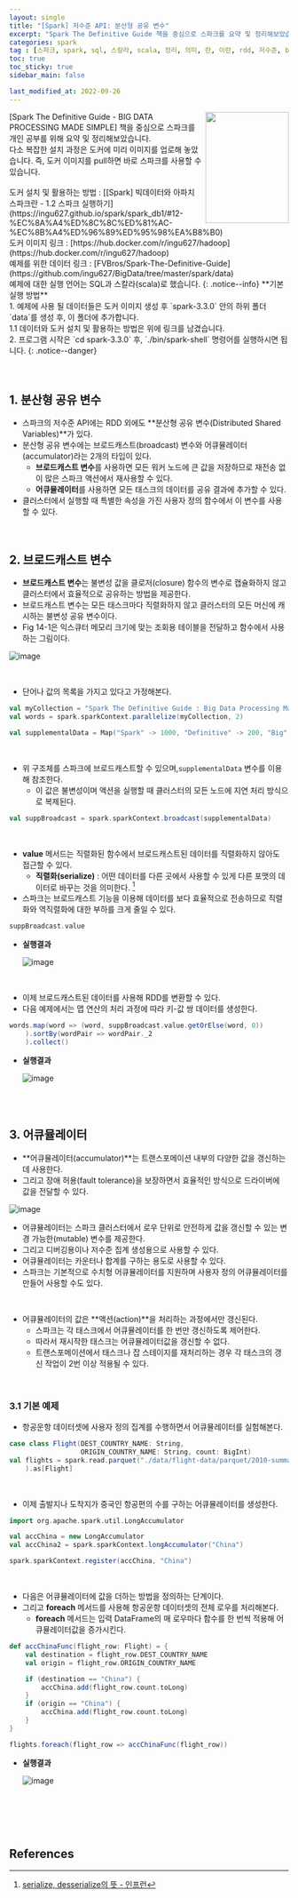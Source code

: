 ```yaml
---
layout: single
title: "[Spark] 저수준 API: 분산형 공유 변수"
excerpt: "Spark The Definitive Guide 책을 중심으로 스파크를 요약 및 정리해보았습니다. spark 예제를 통해 분산형 공유 변수에 대해 알아봅니다."
categories: spark
tag : [스파크, spark, sql, 스칼라, scala, 정리, 의미, 란, 이란, rdd, 저수준, broadcast, accumulator, 분산형 공유 변수]
toc: true
toc_sticky: true
sidebar_main: false

last_modified_at: 2022-09-26
---
```


<img align='right' width='150' height='200' src='https://user-images.githubusercontent.com/78655692/186088421-fe905f9e-d40f-43b2-ac6e-094e9c342473.png'>
[Spark The Definitive Guide - BIG DATA PROCESSING MADE SIMPLE] 책을 중심으로 스파크를 개인 공부를 위해 요약 및 정리해보았습니다. <br> 다소 복잡한 설치 과정은 도커에 미리 이미지를 업로해 놓았습니다. 즉, 도커 이미지를 pull하면 바로 스파크를 사용할 수 있습니다. <br><br> 도커 설치 및 활용하는 방법 : [[Spark] 빅데이터와 아파치 스파크란 - 1.2 스파크 실행하기](https://ingu627.github.io/spark/spark_db1/#12-%EC%8A%A4%ED%8C%8C%ED%81%AC-%EC%8B%A4%ED%96%89%ED%95%98%EA%B8%B0) <br> 도커 이미지 링크 : [https://hub.docker.com/r/ingu627/hadoop](https://hub.docker.com/r/ingu627/hadoop) <br> 예제를 위한 데이터 링크 : [FVBros/Spark-The-Definitive-Guide](https://github.com/ingu627/BigData/tree/master/spark/data) <br> 예제에 대한 실행 언어는 SQL과 스칼라(scala)로 했습니다.
{: .notice--info}
**기본 실행 방법** <br> 1. 예제에 사용 될 데이터들은 도커 이미지 생성 후 `spark-3.3.0` 안의 하위 폴더 `data`를 생성 후, 이 폴더에 추가합니다. <br> 1.1 데이터와 도커 설치 및 활용하는 방법은 위에 링크를 남겼습니다. <br> 2. 프로그램 시작은 `cd spark-3.3.0` 후, `./bin/spark-shell` 명령어를 실행하시면 됩니다.
{: .notice--danger}

<br>
<br>
<br>

## 1. 분산형 공유 변수

- 스파크의 저수준 API에는 RDD 외에도 **분산형 공유 변수(Distributed Shared Variables)**가 있다.
- 분산형 공유 변수에는 브로드캐스트(broadcast) 변수와 어큐뮬레이터(accumulator)라는 2개의 타입이 있다.
  - **브로드캐스트 변수**를 사용하면 모든 워커 노드에 큰 값을 저장하므로 재전송 없이 많은 스파크 액션에서 재사용할 수 있다.
  - **어큐뮬레이터**를 사용하면 모든 태스크의 데이터를 공유 결과에 추가할 수 있다.
- 클러스터에서 실행할 때 특별한 속성을 가진 사용자 정의 함수에서 이 변수를 사용할 수 있다.

<br>

## 2. 브로드캐스트 변수

- **브로드캐스트 변수**는 불변성 값을 클로저(closure) 함수의 변수로 캡슐화하지 않고 클러스터에서 효율적으로 공유하는 방법을 제공한다.
- 브로드캐스트 변수는 모든 태스크마다 직렬화하지 않고 클러스터의 모든 머신에 캐시하는 불변성 공유 변수이다.
- Fig 14-1은 익스큐터 메모리 크기에 맞는 조회용 테이블을 전달하고 함수에서 사용하는 그림이다.

![image](https://user-images.githubusercontent.com/78655692/192189833-4316dfcb-4454-4732-b28e-b83c3c898cb6.png)

<br>

- 단어나 값의 목록을 가지고 있다고 가정해본다.

```scala
val myCollection = "Spark The Definitive Guide : Big Data Processing Made Simple".split(" ")
val words = spark.sparkContext.parallelize(myCollection, 2)

val supplementalData = Map("Spark" -> 1000, "Definitive" -> 200, "Big" -> -300, "Simple" -> 100)
```

<br>

- 위 구조체를 스파크에 브로드캐스트할 수 있으며,`supplementalData` 변수를 이용해 참조한다.
  - 이 값은 불변성이며 액션을 실행할 때 클러스터의 모든 노드에 지연 처리 방식으로 복제된다.

```scala
val suppBroadcast = spark.sparkContext.broadcast(supplementalData)
```

<br>

- **value** 메서드는 직렬화된 함수에서 브로드캐스트된 데이터를 직렬화하지 않아도 접근할 수 있다.
  - **직렬화(serialize)** : 어떤 데이터를 다른 곳에서 사용할 수 있게 다른 포맷의 데이터로 바꾸는 것을 의미한다. [^1]
- 스파크는 브로드캐스트 기능을 이용해 데이터를 보다 효율적으로 전송하므로 직렬화와 역직렬화에 대한 부하를 크게 줄일 수 있다.

```scala
suppBroadcast.value
```

- **실행결과**

    ![image](https://user-images.githubusercontent.com/78655692/192191275-fa5a4042-0df1-4155-8b9f-cbbb0d8f9cb1.png)

<br>

- 이제 브로드캐스트된 데이터를 사용해 RDD를 변환할 수 있다.
- 다음 예제에서는 맵 연산의 처리 과정에 따라 키-값 쌍 데이터를 생성한다.

```scala
words.map(word => (word, suppBroadcast.value.getOrElse(word, 0))
    ).sortBy(wordPair => wordPair._2
    ).collect()
```

- **실행결과**

    ![image](https://user-images.githubusercontent.com/78655692/192191477-8e6dea09-4e3e-4945-8907-398b769925a2.png)

<br>
<br>

## 3. 어큐뮬레이터

- **어큐뮬레이터(accumulator)**는 트랜스포메이션 내부의 다양한 값을 갱신하는 데 사용한다.
- 그리고 장애 허용(fault tolerance)을 보장하면서 효율적인 방식으로 드라이버에 값을 전달할 수 있다.

![image](https://user-images.githubusercontent.com/78655692/192191670-277e16fa-dbfc-4f4b-a2cd-6b84865e559e.png)

- 어큐뮬레이터는 스파크 클러스터에서 로우 단위로 안전하게 값을 갱신할 수 있는 변경 가능한(mutable) 변수를 제공한다.
- 그리고 디버깅용이나 저수준 집계 생성용으로 사용할 수 있다.
- 어큐뮬레이터는 카운터나 합계를 구하는 용도로 사용할 수 있다.
- 스파크는 기본적으로 수치형 어큐뮬레이터를 지원하며 사용자 정의 어큐뮬레이터를 만들어 사용할 수도 있다.

<br>

- 어큐뮬레이터의 값은 **액션(action)**을 처리하는 과정에서만 갱신된다.
  - 스파크는 각 태스크에서 어큐뮬레이터를 한 번만 갱신하도록 제어한다.
  - 따라서 재시작한 태스크는 어큐뮬레이터값을 갱신할 수 없다.
  - 트랜스포메이션에서 태스크나 잡 스테이지를 재처리하는 경우 각 태스크의 갱신 작업이 2번 이상 적용될 수 있다.

<br>

### 3.1 기본 예제

- 항공운항 데이터셋에 사용자 정의 집계를 수행하면서 어큐뮬레이터를 실험해본다.

```scala
case class Flight(DEST_COUNTRY_NAME: String,
                  ORIGIN_COUNTRY_NAME: String, count: BigInt)
val flights = spark.read.parquet("./data/flight-data/parquet/2010-summary.parquet"
    ).as[Flight]
```

<br>

- 이제 출발지나 도착지가 중국인 항공편의 수를 구하는 어큐뮬레이터를 생성한다.

```scala
import org.apache.spark.util.LongAccumulator

val accChina = new LongAccumulator
val accChina2 = spark.sparkContext.longAccumulator("China")

spark.sparkContext.register(accChina, "China")
```

<br>

- 다음은 어큐뮬레이터에 값을 더하는 방법을 정의하는 단계이다.
- 그리고 **foreach** 메서드를 사용해 항공운항 데이터셋의 전체 로우를 처리해본다.
  - **foreach** 메서드는 입력 DataFrame의 매 로우마다 함수를 한 번씩 적용해 어큐뮬레이터값을 증가시킨다.

```scala
def accChinaFunc(flight_row: Flight) = {
    val destination = flight_row.DEST_COUNTRY_NAME
    val origin = flight_row.ORIGIN_COUNTRY_NAME

    if (destination == "China") {
        accChina.add(flight_row.count.toLong)
    }
    if (origin == "China") {
        accChina.add(flight_row.count.toLong)
    }
}

flights.foreach(flight_row => accChinaFunc(flight_row))
```

- **실행결과**

    ![image](https://user-images.githubusercontent.com/78655692/192194798-7cf9b8a5-aae7-4f99-a505-119747050689.png)



<br>
<br>
<br>
<br>

## References

[^1]: [serialize, desserialize의 뜻 - 인프런](https://www.inflearn.com/questions/67208)